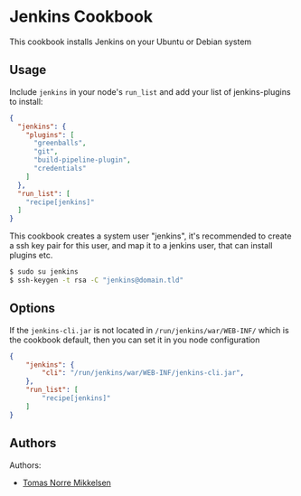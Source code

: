 Jenkins Cookbook
================

This cookbook installs Jenkins on your Ubuntu or Debian system

Usage
-----

Include `jenkins` in your node's `run_list` and add your list of jenkins-plugins to install:

```json
{
  "jenkins": {
    "plugins": [
      "greenballs",
      "git",
      "build-pipeline-plugin",
      "credentials"
    ]
  },
  "run_list": [
    "recipe[jenkins]"
  ]
}
```

This cookbook creates a system user "jenkins", it's recommended to create a ssh key pair for this user, and map it to a jenkins user, that can install plugins etc.

```sh
$ sudo su jenkins
$ ssh-keygen -t rsa -C "jenkins@domain.tld"
```

Options
-------

If the `jenkins-cli.jar` is not located in `/run/jenkins/war/WEB-INF/` which is the cookbook default, then you can set it in you node configuration

```json
{
    "jenkins": {
        "cli": "/run/jenkins/war/WEB-INF/jenkins-cli.jar",
    },
    "run_list": [
        "recipe[jenkins]"
    ]
}
```

Authors
-------
Authors:
  * [Tomas Norre Mikkelsen](http://github.com/tomasnorre)
